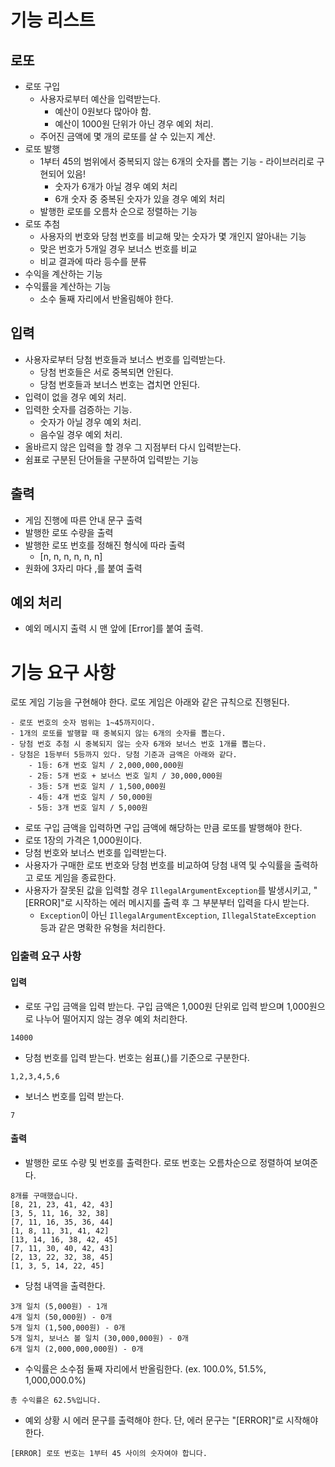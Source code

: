 # 기능 리스트
## 로또
- 로또 구입
  - 사용자로부터 예산을 입력받는다. 
    - 예산이 0원보다 많아야 함. 
    - 예산이 1000원 단위가 아닌 경우 예외 처리.
  - 주어진 금액에 몇 개의 로또를 살 수 있는지 계산.
- 로또 발행
  - 1부터 45의 범위에서 중복되지 않는 6개의 숫자를 뽑는 기능 - 라이브러리로 구현되어 있음!
    - 숫자가 6개가 아닐 경우 예외 처리 
    - 6개 숫자 중 중복된 숫자가 있을 경우 예외 처리 
  - 발행한 로또를 오름차 순으로 정렬하는 기능
- 로또 추첨
  - 사용자의 번호와 당첨 번호를 비교해 맞는 숫자가 몇 개인지 알아내는 기능
  - 맞은 번호가 5개일 경우 보너스 번호를 비교
  - 비교 결과에 따라 등수를 분류
- 수익을 계산하는 기능
- 수익률을 계산하는 기능
  - 소수 둘째 자리에서 반올림해야 한다.
## 입력
- 사용자로부터 당첨 번호들과 보너스 번호를 입력받는다.
  - 당첨 번호들은 서로 중복되면 안된다.
  - 당첨 번호들과 보너스 번호는 겹치면 안된다.
- 입력이 없을 경우 예외 처리.
- 입력한 숫자를 검증하는 기능.
  - 숫자가 아닐 경우 예외 처리.
  - 음수일 경우 예외 처리.
- 올바르지 않은 입력을 할 경우 그 지점부터 다시 입력받는다.
- 쉼표로 구분된 단어들을 구분하여 입력받는 기능
## 출력
- 게임 진행에 따른 안내 문구 출력
- 발행한 로또 수량을 출력
- 발행한 로또 번호를 정해진 형식에 따라 출력
  - [n, n, n, n, n, n]
- 원화에 3자리 마다 ,를 붙여 출력
## 예외 처리
- 예외 메시지 출력 시 맨 앞에 [Error]를 붙여 출력.

#  기능 요구 사항

로또 게임 기능을 구현해야 한다. 로또 게임은 아래와 같은 규칙으로 진행된다.

```
- 로또 번호의 숫자 범위는 1~45까지이다.
- 1개의 로또를 발행할 때 중복되지 않는 6개의 숫자를 뽑는다.
- 당첨 번호 추첨 시 중복되지 않는 숫자 6개와 보너스 번호 1개를 뽑는다.
- 당첨은 1등부터 5등까지 있다. 당첨 기준과 금액은 아래와 같다.
    - 1등: 6개 번호 일치 / 2,000,000,000원
    - 2등: 5개 번호 + 보너스 번호 일치 / 30,000,000원
    - 3등: 5개 번호 일치 / 1,500,000원
    - 4등: 4개 번호 일치 / 50,000원
    - 5등: 3개 번호 일치 / 5,000원
```

- 로또 구입 금액을 입력하면 구입 금액에 해당하는 만큼 로또를 발행해야 한다.
- 로또 1장의 가격은 1,000원이다.
- 당첨 번호와 보너스 번호를 입력받는다.
- 사용자가 구매한 로또 번호와 당첨 번호를 비교하여 당첨 내역 및 수익률을 출력하고 로또 게임을 종료한다.
- 사용자가 잘못된 값을 입력할 경우 `IllegalArgumentException`를 발생시키고, "[ERROR]"로 시작하는 에러 메시지를 출력 후 그 부분부터 입력을 다시 받는다.
  - `Exception`이 아닌 `IllegalArgumentException`, `IllegalStateException` 등과 같은 명확한 유형을 처리한다.

### 입출력 요구 사항

#### 입력

- 로또 구입 금액을 입력 받는다. 구입 금액은 1,000원 단위로 입력 받으며 1,000원으로 나누어 떨어지지 않는 경우 예외 처리한다.

```
14000
```

- 당첨 번호를 입력 받는다. 번호는 쉼표(,)를 기준으로 구분한다.

```
1,2,3,4,5,6
```

- 보너스 번호를 입력 받는다.

```
7
```

#### 출력

- 발행한 로또 수량 및 번호를 출력한다. 로또 번호는 오름차순으로 정렬하여 보여준다.

```
8개를 구매했습니다.
[8, 21, 23, 41, 42, 43] 
[3, 5, 11, 16, 32, 38] 
[7, 11, 16, 35, 36, 44] 
[1, 8, 11, 31, 41, 42] 
[13, 14, 16, 38, 42, 45] 
[7, 11, 30, 40, 42, 43] 
[2, 13, 22, 32, 38, 45] 
[1, 3, 5, 14, 22, 45]
```

- 당첨 내역을 출력한다.

```
3개 일치 (5,000원) - 1개
4개 일치 (50,000원) - 0개
5개 일치 (1,500,000원) - 0개
5개 일치, 보너스 볼 일치 (30,000,000원) - 0개
6개 일치 (2,000,000,000원) - 0개
```

- 수익률은 소수점 둘째 자리에서 반올림한다. (ex. 100.0%, 51.5%, 1,000,000.0%)

```
총 수익률은 62.5%입니다.
```

- 예외 상황 시 에러 문구를 출력해야 한다. 단, 에러 문구는 "[ERROR]"로 시작해야 한다.

```
[ERROR] 로또 번호는 1부터 45 사이의 숫자여야 합니다.
```
